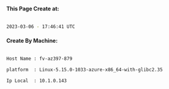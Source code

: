 
   
#### This Page Create at:

```bash

2023-03-06 - 17:46:41 UTC

```

#### Create By Machine:

```bash

Host Name : fv-az397-879

platform  : Linux-5.15.0-1033-azure-x86_64-with-glibc2.35

Ip Local  : 10.1.0.143

```

